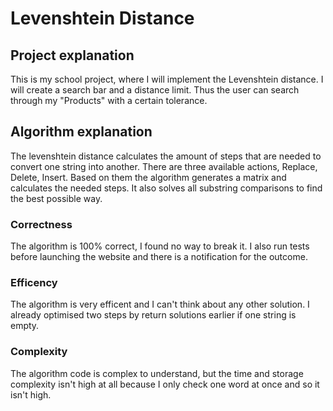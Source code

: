 # Levenshtein Distance

## Project explanation
This is my school project, where I will implement the Levenshtein distance. I will create a search bar and a distance limit. Thus the user can search through my "Products" with a certain tolerance. 

## Algorithm explanation
The levenshtein distance calculates the amount of steps that are needed to convert one string into another. There are three available actions, Replace, Delete, Insert. Based on them the algorithm generates a matrix and calculates the needed steps. It also solves all substring comparisons to find the best possible way.

### Correctness
The algorithm is 100% correct, I found no way to break it. I also run tests before launching the website and there is a notification for the outcome.

### Efficency 
The algorithm is very efficent and I can't think about any other solution. I already optimised two steps by return solutions earlier if one string is empty. 

### Complexity
The algorithm code is complex to understand, but the time and storage complexity isn't high at all because I only check one word at once and so it isn't high. 